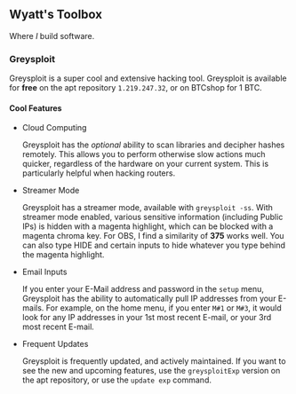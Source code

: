 ## Wyatt's Toolbox
Where *I* build software.

### Greysploit
Greysploit is a super cool and extensive hacking tool. Greysploit is available for **free** on the apt repository `1.219.247.32`, or on BTCshop for 1 BTC.
#### Cool Features
- Cloud Computing

  Greysploit has the *optional* ability to scan libraries and decipher hashes remotely. This allows you to perform otherwise slow actions much quicker, regardless of the hardware on your current system. This is particularly helpful when hacking routers.
- Streamer Mode

  Greysploit has a streamer mode, available with `greysploit -ss`. With streamer mode enabled, various sensitive information (including Public IPs) is hidden with a magenta highlight, which can be blocked with a magenta chroma key. For OBS, I find a similarity of **375** works well. You can also type HIDE and certain inputs to hide whatever you type behind the magenta highlight.
- Email Inputs

  If you enter your E-Mail address and password in the `setup` menu, Greysploit has the ability to automatically pull IP addresses from your E-mails. For example, on the home menu, if you enter `M#1` or `M#3`, it would look for any IP addresses in your 1st most recent E-mail, or your 3rd most recent E-mail.
- Frequent Updates

  Greysploit is frequently updated, and actively maintained. If you want to see the new and upcoming features, use the `greysploitExp` version on the apt repository, or use the `update exp` command.
